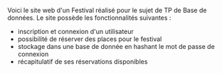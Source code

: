 Voici le site web d'un Festival réalisé pour le sujet de TP de Base de données.
Le site possède les fonctionnalités suivantes :
- inscription et connexion d'un utilisateur
- possibilité de réserver des places pour le festival
- stockage dans une base de donnée en hashant le mot de passe de connexion
- récapitulatif de ses réservations disponibles
